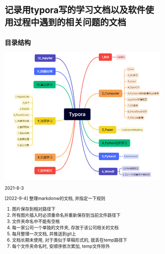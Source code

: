 # 记录用typora写的学习文档以及软件使用过程中遇到的相关问题的文档

## 目录结构

![目录结构](temp/目录结构.png)

2021-8-3

[2022-9-4]
整理markdonw的文档, 并指定一下规则
1. 图片保存到相对路径下
2. 所有图片插入时必须重命名并重新保存到当前文件路径下
3. 文件夹命名中不能有空格
4. 每一家公司一个单独的文件夹, 存放于该公司相关的文档
5. 每月整理一次文档, 并推送到git上
6. 文档长期未使用, 对于类似于草稿形式的, 就丢在temp路径下
7. 每个文件夹命名时, 安顺序依次累加, temp文件除外

